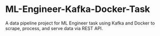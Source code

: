 # ML-Engineer-Kafka-Docker-Task
A data pipeline project for ML Engineer task using Kafka and Docker to scrape, process, and serve data via REST API.

